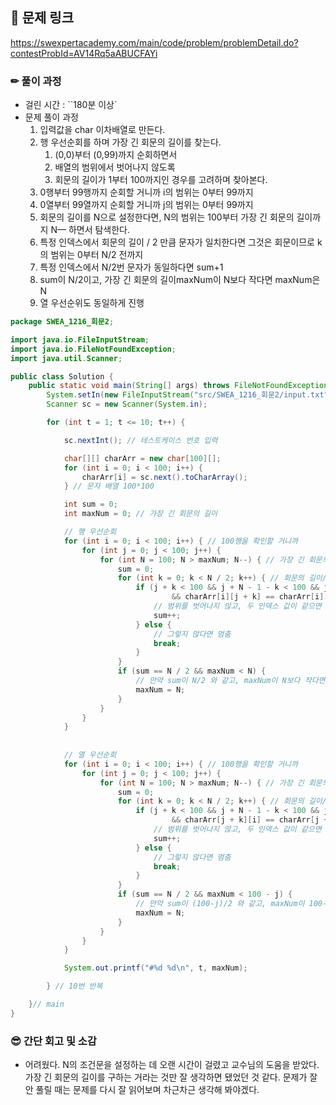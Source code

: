 ## 🔗 문제 링크

https://swexpertacademy.com/main/code/problem/problemDetail.do?contestProbId=AV14Rq5aABUCFAYi

### ✏ 풀이 과정
- 걸린 시간 : ``180분 이상` 
- 문제 풀이 과정
  1. 입력값을 char 이차배열로 만든다.
  2. 행 우선순회를 하며 가장 긴 회문의 길이를 찾는다.
     1. (0,0)부터 (0,99)까지 순회하면서
     2. 배열의 범위에서 벗어나지 않도록
     3. 회문의 길이가 1부터 100까지인 경우를 고려하며 찾아본다.
  3. 0행부터 99행까지 순회할 거니까 i의 범위는 0부터 99까지
  4. 0열부터 99열까지 순회할 거니까 j의 범위는 0부터 99까지
  5. 회문의 길이를 N으로 설정한다면, N의 범위는 100부터 가장 긴 회문의 길이까지 N— 하면서 탐색한다.
  6. 특정 인덱스에서 회문의 길이 / 2 만큼 문자가 일치한다면 그것은 회문이므로 k의 범위는 0부터 N/2 전까지
  7. 특정 인덱스에서 N/2번 문자가 동일하다면 sum+1
  8. sum이 N/2이고, 가장 긴 회문의 길이maxNum이 N보다 작다면 maxNum은 N
  9. 열 우선순위도 동일하게 진행

```java
package SWEA_1216_회문2;

import java.io.FileInputStream;
import java.io.FileNotFoundException;
import java.util.Scanner;

public class Solution {
	public static void main(String[] args) throws FileNotFoundException {
		System.setIn(new FileInputStream("src/SWEA_1216_회문2/input.txt"));
		Scanner sc = new Scanner(System.in);

		for (int t = 1; t <= 10; t++) {

			sc.nextInt(); // 테스트케이스 번호 입력

			char[][] charArr = new char[100][];
			for (int i = 0; i < 100; i++) {
				charArr[i] = sc.next().toCharArray();
			} // 문자 배열 100*100

			int sum = 0;
			int maxNum = 0; // 가장 긴 회문의 길이

			// 행 우선순회
			for (int i = 0; i < 100; i++) { // 100행을 확인할 거니까
				for (int j = 0; j < 100; j++) {
					for (int N = 100; N > maxNum; N--) { // 가장 긴 회문의 길이보다 큰 길이만 확인
						sum = 0;
						for (int k = 0; k < N / 2; k++) { // 회문의 길이/2 만큼 확인
							if (j + k < 100 && j + N - 1 - k < 100 && j + N - 1 - k >= 0
									&& charArr[i][j + k] == charArr[i][j + N - 1 - k]) {
								// 범위를 벗어나지 않고, 두 인덱스 값이 같으면
								sum++;
							} else {
								// 그렇지 않다면 멈춤
								break;
							}
						}
						if (sum == N / 2 && maxNum < N) {
							// 만약 sum이 N/2 와 같고, maxNum이 N보다 작다면
							maxNum = N;
						}
					}
				}
			}
	
	
			// 열 우선순회
			for (int i = 0; i < 100; i++) { // 100행을 확인할 거니까
				for (int j = 0; j < 100; j++) {
					for (int N = 100; N > maxNum; N--) { // 가장 긴 회문의 길이보다 큰 길이만 확인
						sum = 0;
						for (int k = 0; k < N / 2; k++) { // 회문의 길이/2 만큼 확인
							if (j + k < 100 && j + N - 1 - k < 100 && j + N - 1 - k >= 0
									&& charArr[j + k][i] == charArr[j + N - 1 - k][i]) {
								// 범위를 벗어나지 않고, 두 인덱스 값이 같으면
								sum++;
							} else {
								// 그렇지 않다면 멈춤
								break;
							}
						}
						if (sum == N / 2 && maxNum < 100 - j) {
							// 만약 sum이 (100-j)/2 와 같고, maxNum이 100-j 보다 작다면
							maxNum = N;
						}
					}
				}
			}

			System.out.printf("#%d %d\n", t, maxNum);

		} // 10번 반복

	}// main
}
```

### 😎 간단 회고 및 소감

- 어려웠다. N의 조건문을 설정하는 데 오랜 시간이 걸렸고 교수님의 도움을 받았다. 가장 긴 회문의 길이를 구하는 거라는 것만 잘 생각하면 됐었던 것 같다. 문제가 잘 안 풀릴 때는 문제를 다시 잘 읽어보며 차근차근 생각해 봐야겠다. 
